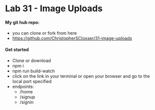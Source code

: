 Lab 31 - Image Uploads
======
#### My git hub repo:
   - you can clone or fork from here
   - https://github.com/ChristopherSClosser/31-image-uploads
#### Get started
  - Clone or download
  - npm i
  - npm run build-watch
  - click on the link in your terminal or open your browser and go to the local port specified
  - endpoints:
    - /home
    - /signup
    - /signin
